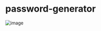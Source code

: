 # password-generator

![image](https://user-images.githubusercontent.com/101324014/236670054-1981c64f-d65b-424b-8ea2-1fb33acffb0b.png)

